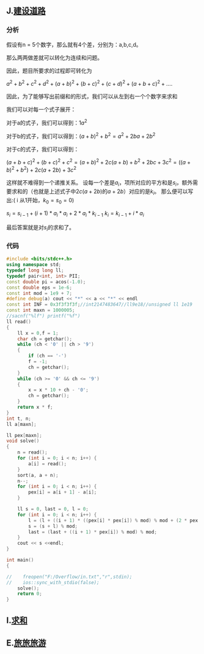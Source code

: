 ## J.[建设道路](https://ac.nowcoder.com/acm/contest/5158/J)

### 分析

假设有n = 5个数字，那么就有4个差，分别为：a,b,c,d。

那么两两做差就可以转化为连续和问题。

因此，题目所要求的过程即可转化为

$a^2 + b^2 + c^2 + d^2 + (a + b)^2 + (b + c)^2 + (c + d)^2 + (a + b + c)^2 + ....$

因此，为了能够写出前缀和的形式，我们可以从左到右一个个数字来求和

我们可以对每一个式子展开：

对于a的式子，我们可以得到：$1a^2$

对于b的式子，我们可以得到：$(a+b)^2 + b^2 = a^2 + 2ba+2b^2$

对于c的式子，我们可以得到：

$(a + b + c)^2+(b+c)^2+c^2=(a+b)^2 + 2c(a+b)+b^2 + 2bc + 3c^2=((a+b)^2 + b^2) + 2c(a + 2b) + 3c^2$

这样就不难得到一个递推关系。
设每一个差是$a_i$，项所对应的平方和是$s_i$，额外需要求和的（也就是上述式子中$2c(a+2b)$的$a+2b$）对应的是$k_i$。
那么便可以写出:( i 从1开始，$k_0 = s_0=0$)

$s_i = s_{i - 1} + (i + 1) * a_i * a_i + 2 * a_i * k_{i-1}$
$k_i = k_{i-1} + i * a_i$

最后答案就是对$s_i$的求和了。

### 代码

```c++
#include <bits/stdc++.h>
using namespace std;
typedef long long ll;
typedef pair<int, int> PII;
const double pi = acos(-1.0);
const double eps = 1e-6;
const int mod = 1e9 + 7;
#define debug(a) cout << "*" << a << "*" << endl
const int INF = 0x3f3f3f3f;//int2147483647//ll9e18//unsigned ll 1e19
const int maxn = 1000005;
//sacnf("%lf") printf("%f")
ll read()
{
    ll x = 0,f = 1;
    char ch = getchar();
    while (ch < '0' || ch > '9')
	{
		if (ch == '-')
		f = -1;
		ch = getchar();
	}
    while (ch >= '0' && ch <= '9')
	{
		x = x * 10 + ch - '0';
		ch = getchar();
	}
    return x * f;
}
int t, n;
ll a[maxn];

ll pex[maxn];
void solve()
{
    n = read();
    for (int i = 0; i < n; i++) {
        a[i] = read();
    }
    sort(a, a + n);
    n--;
    for (int i = 0; i < n; i++) {
        pex[i] = a[i + 1] - a[i];
    }

    ll s = 0, last = 0, l = 0;
    for (int i = 0; i < n; i++) {
        l = (l + ((i + 1) * ((pex[i] * pex[i]) % mod) % mod + (2 * pex[i] * last) % mod) % mod) % mod;
        s = (s + l) % mod;
        last = (last + ((i + 1) * pex[i]) % mod) % mod;
    }
    cout << s <<endl;
}

int main()
{

//    freopen("F:/Overflow/in.txt","r",stdin);
//    ios::sync_with_stdio(false);
    solve();
    return 0;
}
```



## I.[求和](https://ac.nowcoder.com/acm/contest/5158/I)



## E.[旅旅旅游](https://ac.nowcoder.com/acm/contest/5158/E)



